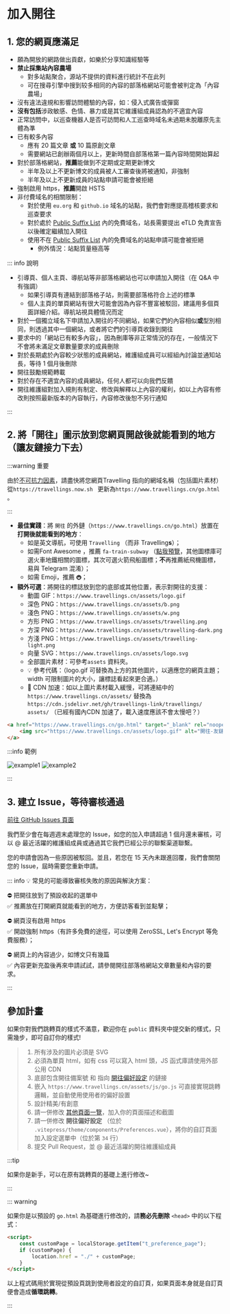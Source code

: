 # 加入開往

## 1. 您的網頁應滿足

- 願為開放的網路做出貢獻，如樂於分享知識經驗等
- **禁止採集站內容農場**
  - 對多站點聚合，源站不提供的資料進行統計不在此列
  - 可在搜尋引擎中搜到较多相同的內容的部落格網站可能會被判定為「內容農場」
- 沒有違法違規和影響訪問體驗的內容，如：侵入式廣告或彈窗
- **沒有包括**涉政敏感、色情、暴力或是其它維護組成員認為的不適宜內容
- 正常訪問中，以巡查機器人是否可訪問和人工巡查時域名未過期未脫離原先主體為準
- 已有較多內容
  - 應有 20 篇文章 **或** 10 篇原創文章
  - 需要網站已創辦兩個月以上，更新時間自部落格第一篇內容時間開始算起
- 對於部落格網站，**推薦**能做到不定期或定期更新博文
  - 半年及以上不更新博文的成員被人工審查後將被通知，非強制
  - 半年及以上不更新成員的站點申請可能會被拒絕
- 強制啟用 https，**推薦**開啟 HSTS
- 非付費域名的相關限制：
  - 對於使用 `eu.org` 和 `github.io` 域名的站點，我們會對應提高稽核要求和巡查要求
  - 對於處於  [Public Suffix List](https://publicsuffix.org/list/public_suffix_list.dat)  內的免費域名，站長需要提出 eTLD 免責宣告以後確定繼續加入開往
  - 使用不在  [Public Suffix List](https://publicsuffix.org/list/public_suffix_list.dat)  內的免費域名的站點申請可能會被拒絕
    - 例外情況：站點質量極高等

::: info 說明

- 引導頁、個人主頁、導航站等非部落格網站也可以申請加入開往（在 Q&A 中有強調）
  - 如果引導頁有連結到部落格子站，則需要部落格符合上述的標準
  - 個人主頁的單頁網站有很大可能會因為內容不豐富被駁回，建議用多個頁面詳細介紹。導航站視具體情況而定
- 對於一個獨立域名下申請加入開往的不同網站，如果它們的內容相似**或**型別相同，則透過其中一個網站，或者將它們的引導頁收錄到開往
- 要求中的「網站已有較多內容」，因為刪庫等非正常情況的存在，一般情況下不會將未滿足文章數量要求的成員刪除
- 對於長期處於內容較少狀態的成員網站，維護組成員可以經組內討論並通知站長，等待 1 個月後刪除
- 開往鼓勵規範轉載
- 對於存在不適宜內容的成員網站，任何人都可以向我們反饋
- 開往維護組對加入規則有制定、修改與解釋以上內容的權利，如以上內容有修改則按照最新版本的內容執行，內容修改後恕不另行通知

:::


## 2. 將「開往」圖示放到您網頁**開啟後就能看到的地方**（讓友鏈接力下去）

:::warning 重要

由於[不可抗力因素](https://github.com/travellings-link/travellings/issues/566)，請盡快將您網頁Travelling 指向的網域名稱（包括圖片素材）從`https://travellings.now.sh ` 更新為`https://www.travellings.cn/go.html` 。

:::

- **最佳實踐**：將 `開往` 的外鏈（`https://www.travellings.cn/go.html`）放置在**打開後就能看到的地方**：
  - 如是英文導航，可使用 `Travelling` （而非 Travelling**s**）；
  - 如需Font Awesome ，推薦 `fa-train-subway` （[點我預覽](https://fontawesome.com/icons/train-subway?f=classic&s=solid)，其他圖標庫可選火車地鐵相關的圖標，其次可選火箭飛船圖標；**不**再推薦紙飛機圖標，易與 Telegram 混淆）；
  - 如需 Emoji，推薦 `🚇`；
- **額外可選**：將開往的標誌放到您的底部或其他位置，表示對開往的支援：
  - 動圖 GIF：`https://www.travellings.cn/assets/logo.gif`
  - 深色 PNG：`https://www.travellings.cn/assets/b.png`
  - 淺色 PNG：`https://www.travellings.cn/assets/w.png`
  - 方形 PNG：`https://www.travellings.cn/assets/travelling.png`
  - 方深 PNG：`https://www.travellings.cn/assets/travelling-dark.png`
  - 方淺 PNG：`https://www.travellings.cn/assets/travelling-light.png`
  - 向量 SVG：`https://www.travellings.cn/assets/logo.svg`
  - 全部圖片素材：可參考`assets` 資料夾。
  - 💡 參考代碼：（logo.gif 可替換為上方的其他圖片，以適應您的網頁主題；width 可限制圖片的大小，讓標誌看起來更合適。）
  - 🚀 CDN 加速：如以上圖片素材載入緩慢，可將連結中的`https://www.travellings.cn/assets/` 替換為`https://cdn.jsdelivr.net/gh/travellings-link/travellings/ assets/` （已經有國內CDN 加速了，載入速度應該不會太慢吧？）

```html
<a href="https://www.travellings.cn/go.html" target="_blank" rel="noopener" title="開往-友鏈接力">
    <img src="https://www.travellings.cn/assets/logo.gif" alt="開往-友鏈接力" width="120">
</a>
```

:::info 範例

![example1](https://www.travellings.cn/assets/example1.png)
![example2](https://www.travellings.cn/assets/example2.png)

:::

## 3. 建立 Issue，等待審核通過

[前往 GitHub Issues 頁面](https://github.com/travellings-link/travellings/issues)

我們至少會在每週週末處理您的 Issue，如您的加入申請超過 1 個月還未審核，可以 @ 最近活躍的維護組成員或通過其它我們已經公示的聯繫渠道聯繫。

您的申請會因為一些原因被駁回。並且，若您在 15 天內未跟進回覆，我們會關閉您的 Issue，屆時需要您重新申請。

::: info 💡 常見的可能導致審核失敗的原因與解決方案：

⛔ 把開往放到了預設收起的選單中\
✅ 推薦放在打開網頁就能看到的地方，方便訪客看到並點擊；

⛔ 網頁沒有啟用 https\
✅ 開啟強制 https（有許多免費的途徑，可以使用 ZeroSSL, Let's Encrypt 等免費服務）；

⛔ 網頁上的內容過少，如博文只有幾篇\
✅ 內容更新充盈後再來申請試試，請參閱開往部落格網站文章數量和內容的要求。

:::

## 參加計畫

如果你對我們跳轉頁的樣式不滿意，歡迎你在 `public` 資料夾中提交新的樣式，只需幾步，即可自訂你的樣式!

> 1. 所有涉及的圖片必須是 SVG
> 2. 必須為單頁 html，如有 css 可以寫入 html 頭，JS 函式庫請使用外部公用 CDN
> 3. 底部包含開往備案號 和 指向 [開往偏好設定](https://www.travellings.cn/preference) 的鏈接
> 4. 嵌入 `https://www.travellings.cn/assets/js/go.js` 可直接實現跳轉邏輯，並自動使用使用者的偏好設置
> 5. 設計精美/有創意
> 6. 請一併修改 [其他頁面一覽](https://www.travellings.cn/zh_TW/docs/pages)，加入你的頁面描述和截圖
> 7. 請一併修改 **開往偏好設定** （位於 `.vitepress/theme/components/Preferences.vue`），將你的自訂頁面加入設定選單中（位於第 `34` 行）
> 8. 提交 Pull Request，並 @ 最近活躍的開往維護組成員

:::tip

如果你是新手，可以在原有跳轉頁的基礎上進行修改\~

:::

::: warning

如果你是以預設的 `go.html` 為基礎進行修改的，請**務必先刪除** `<head>` 中的以下程式：

```html
<script>
    const customPage = localStorage.getItem("t_preference_page");
    if (customPage) {
        location.href = "./" + customPage;
    }
</script>
```

以上程式碼用於實現從預設頁跳到使用者設定的自訂頁，如果頁面本身就是自訂頁便會造成**循環跳轉**。

:::
